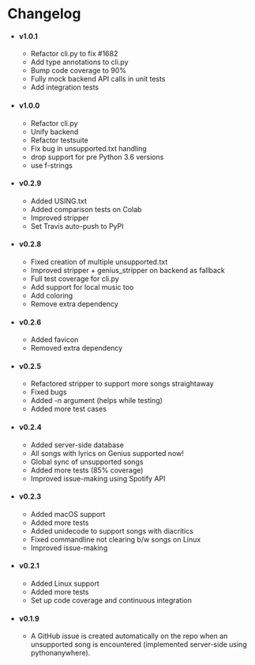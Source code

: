 # Changelog

- #### v1.0.1
	- Refactor cli.py to fix #1682
	- Add type annotations to cli.py
	- Bump code coverage to 90%
	- Fully mock backend API calls in unit tests
	- Add integration tests

- #### v1.0.0
	- Refactor cli.py
	- Unify backend
	- Refactor testsuite
	- Fix bug in unsupported.txt handling
	- drop support for pre Python 3.6 versions 
	- use f-strings

- #### v0.2.9
	- Added USING.txt
	- Added comparison tests on Colab
	- Improved stripper
	- Set Travis auto-push to PyPI

- #### v0.2.8
	- Fixed creation of multiple unsupported.txt
	- Improved stripper + genius_stripper on backend as fallback
	- Full test coverage for cli.py
	- Add support for local music too
	- Add coloring
	- Remove extra dependency
	
- #### v0.2.6
    - Added favicon
    - Removed extra dependency
    
- #### v0.2.5
    - Refactored stripper to support more songs straightaway
    - Fixed bugs
    - Added -n argument (helps while testing)
    - Added more test cases

- #### v0.2.4
    - Added server-side database
    - All songs with lyrics on Genius supported now!
    - Global sync of unsupported songs
    - Added more tests (85% coverage)
    - Improved issue-making using Spotify API
    
- #### v0.2.3
    - Added macOS support
    - Added more tests
    - Added unidecode to support songs with diacritics
    - Fixed commandline not clearing b/w songs on Linux
    - Improved issue-making
    
- #### v0.2.1
    - Added Linux support
    - Added more tests
    - Set up code coverage and continuous integration

- #### v0.1.9
    - A GitHub issue is created automatically on the repo when an unsupported song is encountered (implemented server-side using pythonanywhere).